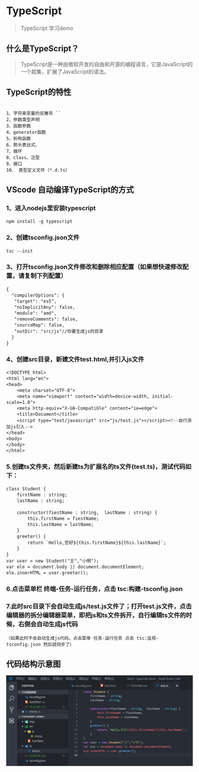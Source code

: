 
# TypeScript

>TypeScript 学习demo

## 什么是TypeScript？

>TypeScript是一种由微软开发的自由和开源的编程语言，它是JavaScript的一个超集，扩展了JavaScript的语法。

## TypeScript的特性

```

1、字符串变量的反撇号 ``
2、参数类型声明
3、函数参数
4、generator函数
5、析构函数
6、箭头表达式、
7、循环
8、class、泛型
9、接口
10、 类型定义文件（*.d.ts）

```
## VScode 自动编译TypeScript的方式
 
### 1、进入nodejs里安装typescript

```
npm install -g typescript
```
### 2、创建tsconfig.json文件

```
tsc --init
```
### 3、打开tsconfig.json文件修改和删除相应配置（如果想快速修改配置，请复制下列配置）

```
{
  "compilerOptions": {
   "target": "es5",
   "noImplicitAny": false,
   "module": "amd",
   "removeComments": false,
   "sourceMap": false,
   "outDir": "src/js"//你要生成js的目录
  }
}
```
### 4、创建src目录，新建文件test.html,并引入js文件
```
<!DOCTYPE html>
<html lang="en">
<head>
    <meta charset="UTF-8">
    <meta name="viewport" content="width=device-width, initial-scale=1.0">
    <meta http-equiv="X-UA-Compatible" content="ie=edge">
    <title>Document</title>
    <script type="text/javascript" src="js/test.js"></script><!--自行添加js引入-->
</head>
<body>
</body>
</html>
```
### 5.创建ts文件夹，然后新建ts为扩展名的ts文件(test.ts)，测试代码如下：

```
class Student {
    firstName : string;
    lastName : string;
 
    constructor(fiestName : string,  lastName : string) {
        this.firstName = fiestName;
        this.lastName = lastName;
    }
    greeter() {
        return `Hello,您好${this.firstName}${this.lastName}`;
    }
}
var user = new Student("王","小明");
var ele = document.body || document.documentElement;
ele.innerHTML = user.greeter();

```

### 6.点击菜单栏 终端-任务-运行任务，点击 tsc:构建-tsconfig.json

### 7.此时src目录下会自动生成js/test.js文件了；打开test.js文件，点击编辑器的拆分编辑器菜单，即把js和ts文件拆开，自行编辑ts文件的时候，右侧会自动生成js代码

```
（如果此时不会自动生成js代码，点击菜单 任务-运行任务 点击 tsc:监视-tsconfig.json 然后就同步了）
```
## 代码结构示意图
![示意图](img/eg.png)